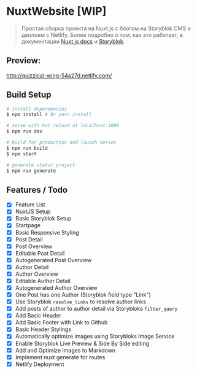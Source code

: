 # NuxtWebsite [WIP]

> Простая сборка проекта на Nuxt.js с блогом на Storyblok CMS и деплоем с Netlify.
> Более подробно о том, как это работает, в документации [Nuxt.js docs](https://github.com/nuxt/nuxt.js) и [Storyblok](https://www.storyblok.com/).

## Preview:

http://quizzical-wing-54a27d.netlify.com/


## Build Setup

``` bash
# install dependencies
$ npm install # Or yarn install

# serve with hot reload at localhost:3000
$ npm run dev

# build for production and launch server
$ npm run build
$ npm start

# generate static project
$ npm run generate
```

## Features / Todo

- [x] Feature List
- [x] NuxtJS Setup
- [x] Basic Storyblok Setup
- [x] Startpage 
- [x] Basic Responsive Styling
- [x] Post Detail
- [x] Post Overview
- [x] Editable Post Detail
- [x] Autogenerated Post Overview
- [x] Author Detail
- [x] Author Overview
- [x] Editable Author Detail
- [x] Autogenerated Author Overview
- [x] One Post has one Author (Storyblok field type "Link")
- [x] Use Storyblok `resolve_links` to resolve author links
- [x] Add posts of author to author detail via Storybloks `filter_query`
- [x] Add Basic Header
- [x] Add Basic Footer with Link to Github
- [x] Basic Header Stylings
- [x] Automatically optimize images using Storybloks Image Service
- [x] Enable Storyblok Live Preview & Side By Side editing
- [x] Add and Optimize images to Markdown
- [x] Implement nuxt generate for routes
- [x] Netlify Deployment
